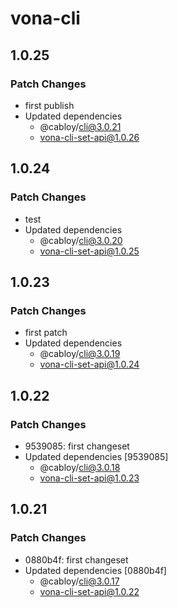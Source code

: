 # vona-cli

## 1.0.25

### Patch Changes

- first publish
- Updated dependencies
  - @cabloy/cli@3.0.21
  - vona-cli-set-api@1.0.26

## 1.0.24

### Patch Changes

- test
- Updated dependencies
  - @cabloy/cli@3.0.20
  - vona-cli-set-api@1.0.25

## 1.0.23

### Patch Changes

- first patch
- Updated dependencies
  - @cabloy/cli@3.0.19
  - vona-cli-set-api@1.0.24

## 1.0.22

### Patch Changes

- 9539085: first changeset
- Updated dependencies [9539085]
  - @cabloy/cli@3.0.18
  - vona-cli-set-api@1.0.23

## 1.0.21

### Patch Changes

- 0880b4f: first changeset
- Updated dependencies [0880b4f]
  - @cabloy/cli@3.0.17
  - vona-cli-set-api@1.0.22
